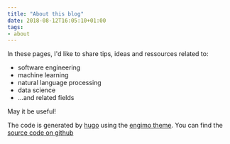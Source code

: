 ```yaml
---
title: "About this blog"
date: 2018-08-12T16:05:10+01:00
tags: 
- about
---
```

In these pages, I'd like to share tips, ideas and ressources related to:

- software engineering
- machine learning
- natural language processing
- data science
- ...and related fields

May it be useful!

The code is generated by [hugo](https://gohugo.io/) using the [engimo theme](https://themes.gohugo.io/theme/engimo/). You can find the [source code on github](https://github.com/jas-ho/blog)
<!-- You can search through the content [here]({{< relref "/page/search.md" >}}) -->